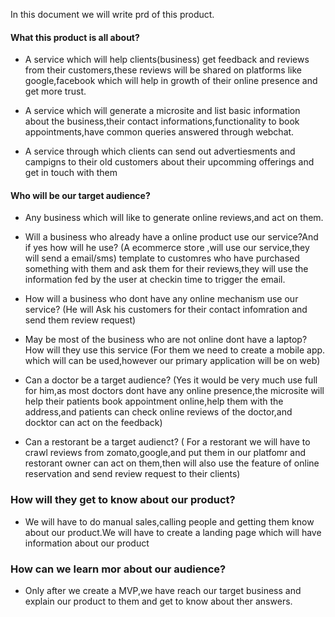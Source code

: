 In this document we will write prd of this product.

#### What this product is all about?
- A service which will help clients(business) get feedback and reviews from their customers,these reviews will be shared on platforms like google,facebook which will help in growth of their online presence and get more trust.

- A service which will generate a microsite and list basic information about the business,their contact informations,functionality to book appointments,have common queries answered through webchat.


- A service through which clients can send out advertiesments and campigns to their old customers about their upcomming offerings and get in touch with them


#### Who will be our target audience?
- Any business which will like to generate online reviews,and act on them.
- Will a business who already have a online product use our service?And if yes how will he use?
  (A ecommerce store ,will use our service,they will send a email/sms) template to customres who have purchased something with them and ask them for their reviews,they will use the information fed by the user at checkin time to trigger the email.

- How will a business who dont have any online mechanism use our service?
 (He will Ask his customers for their contact infomration and send them review request)

 - May be most of the business who are not online dont have a laptop?How will they use this service
  (For them we need to create a mobile app. which will can be used,however our primary application will be on web)

- Can a doctor be a target audience?
 (Yes it would be very much use full for him,as most doctors dont have any online presence,the microsite will help their patients book appointment online,help them with the address,and patients can check online reviews of the doctor,and docktor can act on the feedback)


- Can a restorant be a target audienct?
 ( For a restorant we will have to crawl reviews from zomato,google,and put them in our platfomr and restorant owner can act on them,then will also use the feature of online reservation and send review request to their clients)

### How will they get to know about our product?
- We will have to do manual sales,calling people and getting them know about our product.We will have to create a landing page which will have information about our product


### How can we learn mor about our audience?
- Only after we create a MVP,we have reach our target business and explain our product to them and get to know about ther answers.


